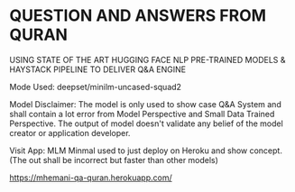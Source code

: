 # QUESTION AND ANSWERS FROM QURAN

USING STATE OF THE ART HUGGING FACE NLP PRE-TRAINED MODELS & HAYSTACK PIPELINE TO DELIVER Q&A ENGINE

Mode Used: deepset/minilm-uncased-squad2

Model Disclaimer: The model is only used to show case Q&A System and shall contain a lot error from Model Perspective and Small Data Trained Perspective. The output of model doesn't validate any belief of the model creator or application developer.

Visit App: MLM Minmal used to just deploy on Heroku and show concept. (The out shall be incorrect but faster than other models)

https://mhemani-qa-quran.herokuapp.com/
